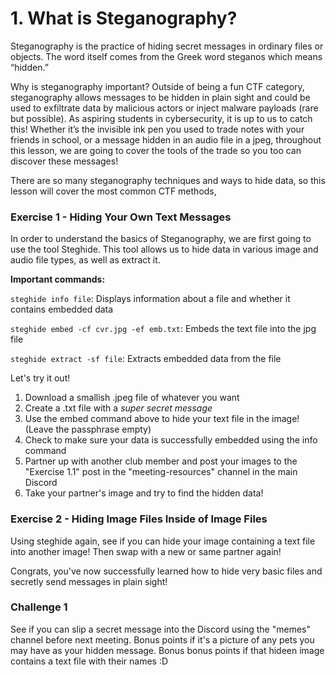 # 1. What is Steganography?
Steganography is the practice of hiding secret messages in ordinary files or objects. The word itself comes from the Greek word steganos which means “hidden.”

Why is steganography important? Outside of being a fun CTF category, steganography allows messages to be hidden in plain sight and could be used to exfiltrate data by malicious actors or inject malware payloads (rare but possible). As aspiring students in cybersecurity, it is up to us to catch this! Whether it’s the invisible ink pen you used to trade notes with your friends in school, or a message hidden in an audio file in a jpeg, throughout this lesson, we are going to cover the tools of the trade so you too can discover these messages!

There are so many steganography techniques and ways to hide data, so this lesson will cover the most common CTF methods, 

### Exercise 1 - Hiding Your Own Text Messages
In order to understand the basics of Steganography, we are first going to use the tool Steghide. This tool allows us to hide data in various image and audio file types, as well as extract it.

**Important commands:**

`steghide info file`: Displays information about a file and whether it contains embedded data

`steghide embed -cf cvr.jpg -ef emb.txt`: Embeds the text file into the jpg file

`steghide extract -sf file`: Extracts embedded data from the file

Let's try it out!
1. Download a smallish .jpeg file of whatever you want
2. Create a .txt file with a *super secret message*
3. Use the embed command above to hide your text file in the image! (Leave the passphrase empty)
4. Check to make sure your data is successfully embedded using the info command
5. Partner up with another club member and post your images to the "Exercise 1.1" post in the "meeting-resources" channel in the main Discord
6. Take your partner's image and try to find the hidden data!

### Exercise 2 - Hiding Image Files Inside of Image Files
Using steghide again, see if you can hide your image containing a text file into another image! Then swap with a new or same partner again!

Congrats, you've now successfully learned how to hide very basic files and secretly send messages in plain sight!

### Challenge 1
See if you can slip a secret message into the Discord using the "memes" channel before next meeting. Bonus points if it's a picture of any pets you may have as your hidden message. Bonus bonus points if that hideen image contains a text file with their names :D
